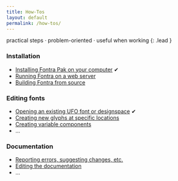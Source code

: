 ```yaml
---
title: How-Tos
layout: default
permalink: /how-tos/
---
```


practical steps · problem-oriented · useful when working
{: .lead }

### Installation

- [Installing Fontra Pak on your computer](installing-fontra-pak) ✔
- [Running Fontra on a web server](#)
- [Building Fontra from source](#)

### Editing fonts

- [Opening an existing UFO font or designspace](opening-ufo-designspace) ✔
- [Creating new glyphs at specific locations](#)
- [Creating variable components](#)
- ...

### Documentation

- [Reporting errors, suggesting changes, etc.](#)
- [Editing the documentation](#)
- ...
